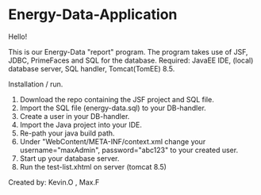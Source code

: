 # Energy-Data-Application
Hello!

This is our Energy-Data "report" program. The program takes use of JSF, JDBC, PrimeFaces and SQL for the database.
Required: JavaEE IDE, (local) database server, SQL handler, Tomcat(TomEE) 8.5.

Installation / run.

1. Download the repo containing the JSF project and SQL file.
2. Import the SQL file (energy-data.sql) to your DB-handler.
3. Create a user in your DB-handler.
4. Import the Java project into your IDE.
5. Re-path your java build path.
6. Under "WebContent/META-INF/context.xml change your username="maxAdmin", password="abc123" to your created user.
7. Start up your database server.
8. Run the test-list.xhtml on server (tomcat 8.5)



Created by: Kevin.O , Max.F
